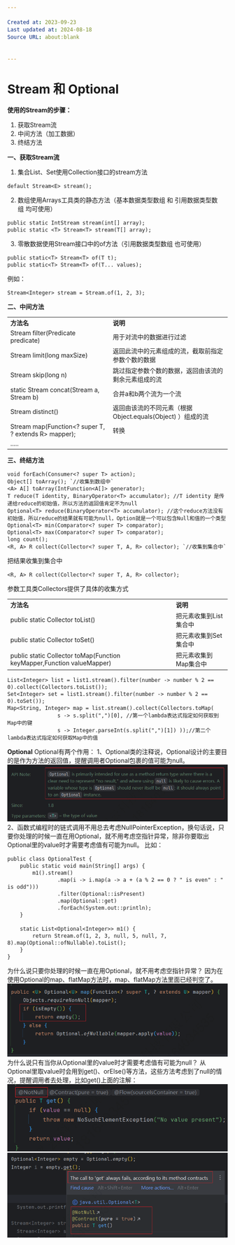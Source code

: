 ```yaml
---

Created at: 2023-09-23
Last updated at: 2024-08-18
Source URL: about:blank


---
```


# Stream 和 Optional


**使用的Stream的步骤：**

1. 获取Stream流
2. 中间方法（加工数据）
3. 终结方法

**一、获取Stream流**

1. 集合List、Set使用Collection接口的stream方法

```
default Stream<E> stream();
```

2. 数组使用Arrays工具类的静态方法（基本数据类型数组 和 引用数据类型数组 均可使用）

```
public static IntStream stream(int[] array);
public static <T> Stream<T> stream(T[] array);
```

3. 零散数据使用Stream接口中的of方法（引用数据类型数组 也可使用）

```
public static<T> Stream<T> of(T t);
public static<T> Stream<T> of(T... values);
```
例如：
```
Stream<Integer> stream = Stream.of(1, 2, 3);
```

**二、中间方法**

|     |     |
| --- | --- |
| **方法名** | **说明** |
| Stream<T> filter(Predicate predicate) | 用于对流中的数据进行过滤 |
| Stream<T> limit(long maxSize) | 返回此流中的元素组成的流，截取前指定参数个数的数据 |
| Stream<T> skip(long n) | 跳过指定参数个数的数据，返回由该流的剩余元素组成的流 |
| static <T> Stream<T> concat(Stream a, Stream b) | 合并a和b两个流为一个流 |
| Stream<T> distinct() | 返回由该流的不同元素（根据Object.equals(Object) ）组成的流 |
| <R> Stream<R> map(Function<? super T, ? extends R> mapper); | 转换  |
| ..... |     |

**三、终结方法**
```
void forEach(Consumer<? super T> action);
Object[] toArray(); `//收集到数组中`
<A> A[] toArray(IntFunction<A[]> generator);
T reduce(T identity, BinaryOperator<T> accumulator); //T identity 是传递给reduce的初始值，所以方法的返回值肯定不为null
Optional<T> reduce(BinaryOperator<T> accumulator); //这个reduce方法没有初始值，所以reduce的结果就有可能为null，Option就是一个可以包含Null和值的一个类型
Optional<T> min(Comparator<? super T> comparator);
Optional<T> max(Comparator<? super T> comparator);
long count();
<R, A> R collect(Collector<? super T, A, R> collector); `//收集到集合中`
```

把结果收集到集合中
```
<R, A> R collect(Collector<? super T, A, R> collector);
```
参数工具类Collectors提供了具体的收集方式

|     |     |
| --- | --- |
| **方法名** | **说明** |
| public static <T> Collector toList() | 把元素收集到List集合中 |
| public static <T> Collector toSet() | 把元素收集到Set集合中 |
| public static Collector toMap(Function keyMapper,Function valueMapper) | 把元素收集到Map集合中 |

```
List<Integer> list = list1.stream().filter(number -> number % 2 == 0).collect(Collectors.toList());
Set<Integer> set = list1.stream().filter(number -> number % 2 == 0).toSet());
Map<String, Integer> map = list.stream().collect(Collectors.toMap(
                s -> s.split(",")[0], //第一个lambda表达式指定如何获取到Map中的键
                s -> Integer.parseInt(s.split(",")[1]) ));//第二个lambda表达式指定如何获取Map中的值
```

**Optional**
Optional有两个作用：
1、Optional类的注释说，Optional设计的主要目的是作为方法的返回值，提醒调用者Optional包裹的值可能为null。
![unknown_filename.png](./_resources/Stream_和_Optional.resources/unknown_filename.png)
2、函数式编程时的链式调用不用总去考虑NullPointerException，换句话说，只要你处理的时候一直在用Optional，就不用考虑空指针异常，除非你要取出Optional里的value时才需要考虑值有可能为null。
比如：
```
public class OptionalTest {
    public static void main(String[] args) {
        m1().stream()
                .map(i -> i.map(a -> a + (a % 2 == 0 ? " is even" : " is odd")))
                .filter(Optional::isPresent)
                .map(Optional::get)
                .forEach(System.out::println);
    }

    static List<Optional<Integer>> m1() {
        return Stream.of(1, 2, 3, null, 5, null, 7, 8).map(Optional::ofNullable).toList();
    }
}
```

为什么说只要你处理的时候一直在用Optional，就不用考虑空指针异常？
因为在使用Optional的map、flatMap方法时，map、flatMap方法里面已经判空了。
![unknown_filename.1.png](./_resources/Stream_和_Optional.resources/unknown_filename.1.png)
为什么说只有当你从Optional里的value时才需要考虑值有可能为null？
从Optional里取value时会用到get()、orElse()等方法，这些方法考虑到了null的情况，提醒调用者去处理，比如get()上面的注解：
![unknown_filename.2.png](./_resources/Stream_和_Optional.resources/unknown_filename.2.png)
![unknown_filename.3.png](./_resources/Stream_和_Optional.resources/unknown_filename.3.png)

